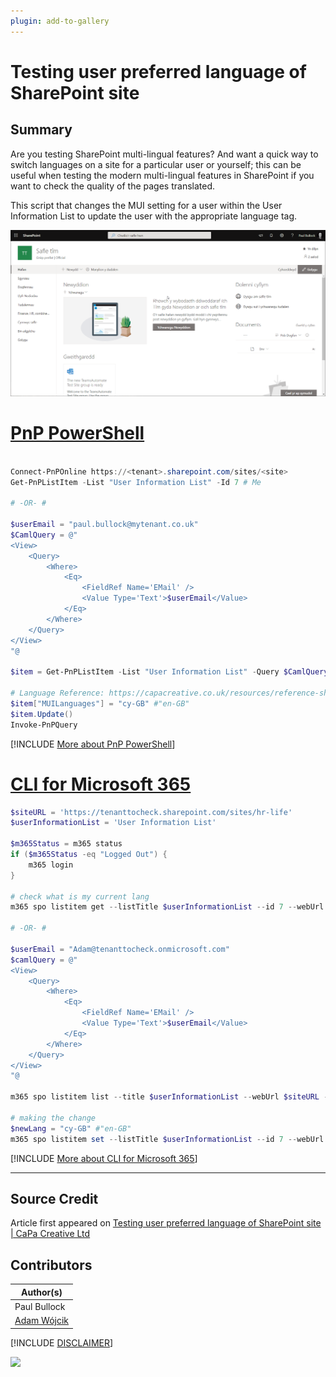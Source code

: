 ```yaml
---
plugin: add-to-gallery
---
```


# Testing user preferred language of SharePoint site

## Summary

Are you testing SharePoint multi-lingual features? And want a quick way to switch languages on a site for a particular user or yourself; this can be useful when testing the modern multi-lingual features in SharePoint if you want to check the quality of the pages translated.

This script that changes the MUI setting for a user within the User Information List to update the user with the appropriate language tag.


![Example Screenshot](assets/example.png)


# [PnP PowerShell](#tab/pnpps)

```powershell

Connect-PnPOnline https://<tenant>.sharepoint.com/sites/<site>
Get-PnPListItem -List "User Information List" -Id 7 # Me

# -OR- #

$userEmail = "paul.bullock@mytenant.co.uk"
$CamlQuery = @"
<View>
    <Query>
        <Where>
            <Eq>
                <FieldRef Name='EMail' />
                <Value Type='Text'>$userEmail</Value>
            </Eq>
        </Where>
    </Query>
</View>
"@

$item = Get-PnPListItem -List "User Information List" -Query $CamlQuery

# Language Reference: https://capacreative.co.uk/resources/reference-sharepoint-online-languages-ids/
$item["MUILanguages"] = "cy-GB" #"en-GB"
$item.Update()
Invoke-PnPQuery

```
[!INCLUDE [More about PnP PowerShell](../../docfx/includes/MORE-PNPPS.md)]


# [CLI for Microsoft 365](#tab/cli-m365-ps)
```powershell
$siteURL = 'https://tenanttocheck.sharepoint.com/sites/hr-life'
$userInformationList = 'User Information List'

$m365Status = m365 status
if ($m365Status -eq "Logged Out") {
    m365 login
}

# check what is my current lang
m365 spo listitem get --listTitle $userInformationList --id 7 --webUrl $siteURL --properties "MUILanguages" # 7 is Me

# -OR- #

$userEmail = "Adam@tenanttocheck.onmicrosoft.com"
$camlQuery = @"
<View>
    <Query>
        <Where>
            <Eq>
                <FieldRef Name='EMail' />
                <Value Type='Text'>$userEmail</Value>
            </Eq>
        </Where>
    </Query>
</View>
"@

m365 spo listitem list --title $userInformationList --webUrl $siteURL --camlQuery $camlQuery

# making the change
$newLang = "cy-GB" #"en-GB"
m365 spo listitem set --listTitle $userInformationList --id 7 --webUrl $siteURL --MUILanguages $newLang
```
[!INCLUDE [More about CLI for Microsoft 365](../../docfx/includes/MORE-CLIM365.md)]
***

## Source Credit

Article first appeared on [Testing user preferred language of SharePoint site | CaPa Creative Ltd](https://capacreative.co.uk/2020/05/31/testing-user-preferred-language-of-sharepoint-site-with-pnp-powershell/)

## Contributors

| Author(s) |
|-----------|
| Paul Bullock |
| [Adam Wójcik](https://github.com/Adam-it)|

[!INCLUDE [DISCLAIMER](../../docfx/includes/DISCLAIMER.md)]

<img src="https://pnptelemetry.azurewebsites.net/script-samples/scripts/user-language-for-site" aria-hidden="true" />
